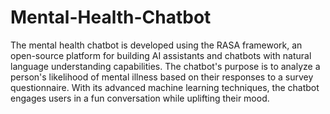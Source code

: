 # Mental-Health-Chatbot
The mental health chatbot is developed using the RASA framework, an open-source platform for building AI assistants and chatbots with natural language understanding capabilities. The chatbot's purpose is to analyze a person's likelihood of mental illness based on their responses to a survey questionnaire. With its advanced machine learning techniques, the chatbot engages users in a fun conversation while uplifting their mood.
